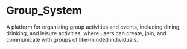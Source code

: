 # Group_System
A platform for organizing group activities and events, including dining, drinking, and leisure activities, where users can create, join, and communicate with groups of like-minded individuals.

